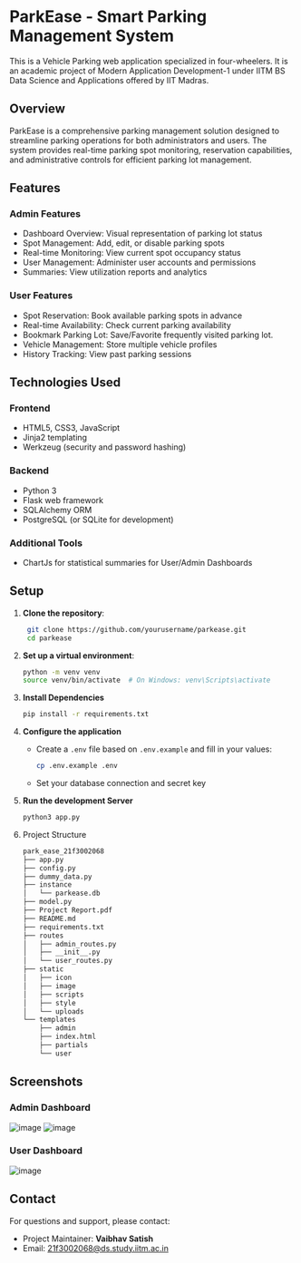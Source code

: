 # ParkEase - Smart Parking Management System
This is a Vehicle Parking web application specialized in four-wheelers. It is an academic project of Modern Application Development-1 under IITM BS Data Science and Applications offered by IIT Madras. 

## Overview
ParkEase is a comprehensive parking management solution designed to streamline parking operations for both administrators and users. The system provides real-time parking spot monitoring, reservation capabilities, and administrative controls for efficient parking lot management.

## Features
### Admin Features
- Dashboard Overview: Visual representation of parking lot status
- Spot Management: Add, edit, or disable parking spots
- Real-time Monitoring: View current spot occupancy status
- User Management: Administer user accounts and permissions
- Summaries: View utilization reports and analytics

### User Features
- Spot Reservation: Book available parking spots in advance
- Real-time Availability: Check current parking availability
- Bookmark Parking Lot: Save/Favorite frequently visited parking lot.
- Vehicle Management: Store multiple vehicle profiles
- History Tracking: View past parking sessions

## Technologies Used
### Frontend
- HTML5, CSS3, JavaScript
- Jinja2 templating
- Werkzeug (security and password hashing)

### Backend
- Python 3
- Flask web framework
- SQLAlchemy ORM
- PostgreSQL (or SQLite for development)

### Additional Tools
- ChartJs for statistical summaries for User/Admin Dashboards

## Setup
1. **Clone the repository**:  
   ```bash
    git clone https://github.com/yourusername/parkease.git
    cd parkease

2. **Set up a virtual environment**:
    ```bash
    python -m venv venv
    source venv/bin/activate  # On Windows: venv\Scripts\activate

3. **Install Dependencies**
   ```bash
   pip install -r requirements.txt

4. **Configure the application**
   - Create a `.env` file based on `.env.example` and fill in your values:
       ```bash
     cp .env.example .env
   - Set your database connection and secret key

5. **Run the development Server**
   ```bash
   python3 app.py

5. Project Structure
   ```bash
   park_ease_21f3002068
   ├── app.py
   ├── config.py
   ├── dummy_data.py
   ├── instance
   │   └── parkease.db
   ├── model.py
   ├── Project Report.pdf
   ├── README.md
   ├── requirements.txt
   ├── routes
   │   ├── admin_routes.py
   │   ├── __init__.py
   │   └── user_routes.py
   ├── static
   │   ├── icon
   │   ├── image
   │   ├── scripts
   │   ├── style
   │   └── uploads
   └── templates
       ├── admin
       ├── index.html
       ├── partials
       └── user


## Screenshots
### Admin Dashboard
![image](https://github.com/user-attachments/assets/d2df24e1-5d4a-483e-b8b9-f366148e3230)
![image](https://github.com/user-attachments/assets/e14b3341-6fda-4587-b98a-87ed5f7b78f7)


### User Dashboard
![image](https://github.com/user-attachments/assets/4e661102-28ff-4666-85e9-852a22d67c73)

## Contact
For questions and support, please contact:
- Project Maintainer: **Vaibhav Satish**
- Email: 21f3002068@ds.study.iitm.ac.in


